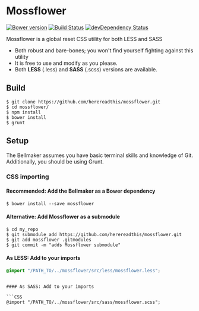 Mossflower
==========

[![Bower version](https://badge.fury.io/bo/mossflower.svg)](http://badge.fury.io/bo/mossflower)
[![Build Status](https://secure.travis-ci.org/herereadthis/mossflower.svg?branch=master)](http://travis-ci.org/herereadthis/mossflower)
[![devDependency Status](https://david-dm.org/herereadthis/mossflower/dev-status.svg)](https://david-dm.org/herereadthis/mossflower#info=devDependencies)

Mossflower is a global reset CSS utility for both LESS and SASS

* Both robust and bare-bones; you won't find yourself fighting against this utility
* It is free to use and modify as you please.
* Both **LESS** (.less) and **SASS** (.scss) versions are available.

## Build

```
$ git clone https://github.com/herereadthis/mossflower.git
$ cd mossflower/
$ npm install
$ bower install
$ grunt
```

## Setup

The Bellmaker assumes you have basic terminal skills and knowledge of Git. Additionally, you should be using Grunt.

### CSS importing

#### Recommended: Add the Bellmaker as a Bower dependency

```
$ bower install --save mossflower
```

#### Alternative: Add Mossflower as a submodule

```
$ cd my_repo
$ git submodule add https://github.com/herereadthis/mossflower.git
$ git add mossflower .gitmodules
$ git commit -m "adds Mossflower submodule"
```

#### As LESS: Add to your imports

```CSS
@import "/PATH_TO/../mossflower/src/less/mossflower.less";
```
```

#### As SASS: Add to your imports

```CSS
@import "/PATH_TO/../mossflower/src/sass/mossflower.scss";
```
